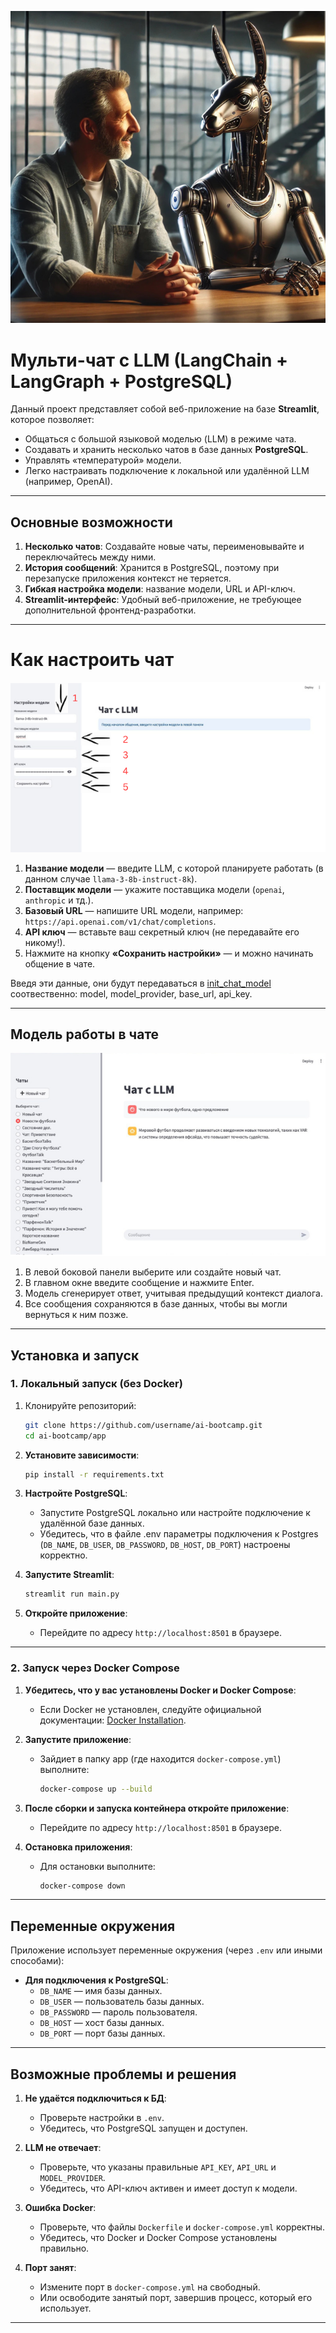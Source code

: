 ![Робот](images/Робот.png)

# Мульти-чат с LLM (LangChain + LangGraph + PostgreSQL)

Данный проект представляет собой веб-приложение на базе **Streamlit**, которое позволяет:
- Общаться с большой языковой моделью (LLM) в режиме чата.
- Создавать и хранить несколько чатов в базе данных **PostgreSQL**.
- Управлять «температурой» модели.
- Легко настраивать подключение к локальной или удалённой LLM (например, OpenAI).

---
## Основные возможности

1. **Несколько чатов**: Создавайте новые чаты, переименовывайте и переключайтесь между ними.
2. **История сообщений**: Хранится в PostgreSQL, поэтому при перезапуске приложения контекст не теряется.
3. **Гибкая настройка модели**: название модели, URL и API-ключ.
4. **Streamlit-интерфейс**: Удобный веб-приложение, не требующее дополнительной фронтенд-разработки.

---
# Как настроить чат

![Ключи](images/Ключи.png)

1. **Название модели** — введите LLM, с которой планируете работать (в данном случае `llama-3-8b-instruct-8k`).
2. **Поставщик модели** — укажите поставщика модели (`openai`, `anthropic` и тд.).
3. **Базовый URL** — напишите URL модели, например: `https://api.openai.com/v1/chat/completions`.
4. **API ключ** — вставьте ваш секретный ключ (не передавайте его никому!).
5. Нажмите на кнопку **«Сохранить настройки»** — и можно начинать общение в чате.

Введя эти данные, они будут передаваться в [init_chat_model](https://python.langchain.com/api_reference/langchain/chat_models/langchain.chat_models.base.init_chat_model.html)
соотвественно: model, model_provider, base_url, api_key.

---
## Модель работы в чате

![Чат](images/Чат.png)

1. В левой боковой панели выберите или создайте новый чат.
2. В главном окне введите сообщение и нажмите Enter.
3. Модель сгенерирует ответ, учитывая предыдущий контекст диалога.
4. Все сообщения сохраняются в базе данных, чтобы вы могли вернуться к ним позже.

---
## Установка и запуск

### 1. Локальный запуск (без Docker)

1. Клонируйте репозиторий:
   ```bash
   git clone https://github.com/username/ai-bootcamp.git
   cd ai-bootcamp/app


2. **Установите зависимости**:
   ```bash
   pip install -r requirements.txt
   ```

3. **Настройте PostgreSQL**:
   - Запустите PostgreSQL локально или настройте подключение к удалённой базе данных.
   - Убедитесь, что в файле .env параметры подключения к Postgres (`DB_NAME`, `DB_USER`, `DB_PASSWORD`, `DB_HOST`, `DB_PORT`) настроены корректно.

4. **Запустите Streamlit**:
   ```bash
   streamlit run main.py
   ```

5. **Откройте приложение**:
   - Перейдите по адресу `http://localhost:8501` в браузере.

---

### 2. Запуск через Docker Compose

1. **Убедитесь, что у вас установлены Docker и Docker Compose**:
   - Если Docker не установлен, следуйте официальной документации: [Docker Installation](https://docs.docker.com/get-docker/).

2. **Запустите приложение**:
   - Зайдиет в папку app (где находится `docker-compose.yml`) выполните:
     ```bash
     docker-compose up --build
     ```

3. **После сборки и запуска контейнера откройте приложение**:
   - Перейдите по адресу `http://localhost:8501` в браузере.

4. **Остановка приложения**:
   - Для остановки выполните:
     ```bash
     docker-compose down
     ```
---

## Переменные окружения

Приложение использует переменные окружения (через `.env` или иными способами):

- **Для подключения к PostgreSQL**:
  - `DB_NAME` — имя базы данных.
  - `DB_USER` — пользователь базы данных.
  - `DB_PASSWORD` — пароль пользователя.
  - `DB_HOST` — хост базы данных.
  - `DB_PORT` — порт базы данных.

---
## Возможные проблемы и решения

1. **Не удаётся подключиться к БД**:
   - Проверьте настройки в `.env`.
   - Убедитесь, что PostgreSQL запущен и доступен.

2. **LLM не отвечает**:
   - Проверьте, что указаны правильные `API_KEY`, `API_URL` и `MODEL_PROVIDER`.
   - Убедитесь, что API-ключ активен и имеет доступ к модели.

3. **Ошибка Docker**:
   - Проверьте, что файлы `Dockerfile` и `docker-compose.yml` корректны.
   - Убедитесь, что Docker и Docker Compose установлены правильно.

4. **Порт занят**:
   - Измените порт в `docker-compose.yml` на свободный.
   - Или освободите занятый порт, завершив процесс, который его использует.

---





